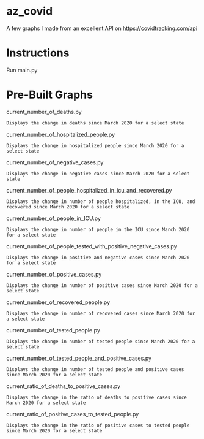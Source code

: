 # az_covid
A few graphs I made from an excellent API on https://covidtracking.com/api

# Instructions
Run main.py

# Pre-Built Graphs

current_number_of_deaths.py

    Displays the change in deaths since March 2020 for a select state

current_number_of_hospitalized_people.py

    Displays the change in hospitalized people since March 2020 for a select state

current_number_of_negative_cases.py

    Displays the change in negative cases since March 2020 for a select state

current_number_of_people_hospitalized_in_icu_and_recovered.py

    Displays the change in number of people hospitalized, in the ICU, and recovered since March 2020 for a select state
    
current_number_of_people_in_ICU.py
    
    Displays the change in number of people in the ICU since March 2020 for a select state
    
current_number_of_people_tested_with_positive_negative_cases.py

    Displays the change in positive and negative cases since March 2020 for a select state

current_number_of_positive_cases.py

    Displays the change in number of positive cases since March 2020 for a select state

current_number_of_recovered_people.py

    Displays the change in number of recovered cases since March 2020 for a select state
    
current_number_of_tested_people.py

    Displays the change in number of tested people since March 2020 for a select state

current_number_of_tested_people_and_positive_cases.py

    Displays the change in number of tested people and positive cases since March 2020 for a select state

current_ratio_of_deaths_to_positive_cases.py

    Displays the change in the ratio of deaths to positive cases since March 2020 for a select state
    
current_ratio_of_positive_cases_to_tested_people.py

    Displays the change in the ratio of positive cases to tested people since March 2020 for a select state
